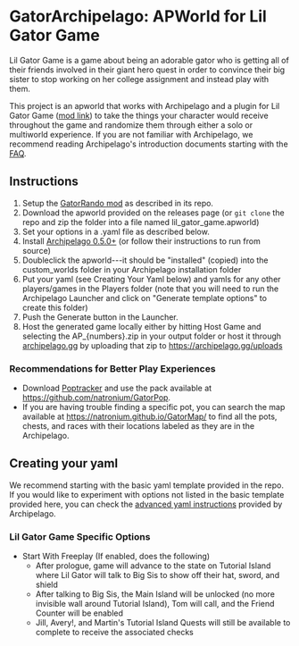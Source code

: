 # GatorArchipelago: APWorld for Lil Gator Game
Lil Gator Game is a game about being an adorable gator who is getting all of their friends involved in their giant hero quest in order to convince their big sister to stop working on her college assignment and instead play with them.

This project is an apworld that works with Archipelago and a plugin for Lil Gator Game ([mod link](https://github.com/natronium/GatorRando)) to take the things your character would receive throughout the game and randomize them through either a solo or multiworld experience. If you are not familiar with Archipelago, we recommend reading Archipelago's introduction documents starting with the [FAQ](https://archipelago.gg/faq/en/).

## Instructions
1. Setup the [GatorRando mod](https://github.com/natronium/GatorRando) as described in its repo.
2. Download the apworld provided on the releases page (or `git clone` the repo and zip the folder into a file named lil_gator_game.apworld)
3. Set your options in a .yaml file as described below.
4. Install [Archipelago 0.5.0+](https://github.com/ArchipelagoMW/Archipelago/releases/tag/0.5.0) (or follow their instructions to run from source)
5. Doubleclick the apworld---it should be "installed" (copied) into the custom_worlds folder in your Archipelago installation folder
6. Put your yaml (see Creating Your Yaml below) and yamls for any other players/games in the Players folder (note that you will need to run the Archipelago Launcher and click on "Generate template options" to create this folder)
7. Push the Generate button in the Launcher.
8. Host the generated game locally either by hitting Host Game and selecting the AP_{numbers}.zip in your output folder or host it through [archipelago.gg](https://archipelago.gg) by uploading that zip to https://archipelago.gg/uploads

### Recommendations for Better Play Experiences
- Download [Poptracker](https://poptracker.github.io/) and use the pack available at https://github.com/natronium/GatorPop.
- If you are having trouble finding a specific pot, you can search the map available at https://natronium.github.io/GatorMap/ to find all the pots, chests, and races with their locations labeled as they are in the Archipelago.

## Creating your yaml
We recommend starting with the basic yaml template provided in the repo. If you would like to experiment with options not listed in the basic template provided here, you can check the [advanced yaml instructions](https://archipelago.gg/tutorial/Archipelago/advanced_settings/en) provided by Archipelago.

### Lil Gator Game Specific Options
- Start With Freeplay (If enabled, does the following)
	- After prologue, game will advance to the state on Tutorial Island where Lil Gator will talk to Big Sis to show off their hat, sword, and shield
	- After talking to Big Sis, the Main Island will be unlocked (no more invisible wall around Tutorial Island), Tom will call, and the Friend Counter will be enabled
	- Jill, Avery!, and Martin's Tutorial Island Quests will still be available to complete to receive the associated checks 
